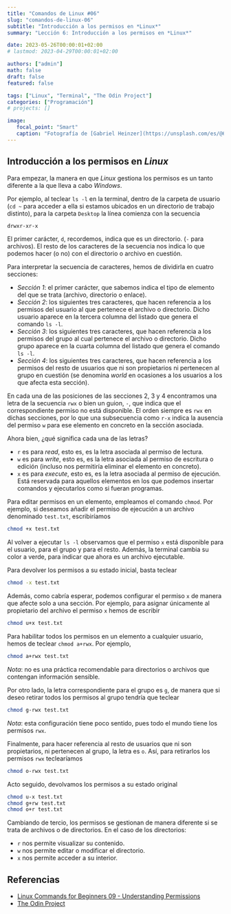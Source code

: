 ```yaml
---
title: "Comandos de Linux #06"
slug: "comandos-de-linux-06"
subtitle: "Introducción a los permisos en *Linux*"
summary: "Lección 6: Introducción a los permisos en *Linux*"

date: 2023-05-26T00:00:01+02:00
# lastmod: 2023-04-29T00:00:01+02:00

authors: ["admin"]
math: false
draft: false
featured: false

tags: ["Linux", "Terminal", "The Odin Project"]
categories: ["Programación"]
# projects: []

image:
   focal_point: "Smart"
   caption: "Fotografía de [Gabriel Heinzer](https://unsplash.com/es/@6heinz3r), disponible en [Unsplash](https://unsplash.com/es/fotos/4Mw7nkQDByk)."
---
```


## Introducción a los permisos en *Linux*

Para empezar, la manera en que *Linux* gestiona los permisos es un tanto diferente a la que lleva a cabo *Windows*. 

Por ejemplo, al teclear `ls -l` en la terminal, dentro de la carpeta de usuario (`cd ~` para acceder a ella si estamos ubicados en un directorio de trabajo distinto), para la carpeta `Desktop` la línea comienza con la secuencia

```bash
drwxr-xr-x
```

El primer carácter, `d`, recordemos, indica que es un directorio. (`-` para archivos). El resto de los caracteres de la secuencia nos indica lo que podemos hacer (o no) con el directorio o archivo en cuestión.

Para interpretar la secuencia de caracteres, hemos de dividirla en cuatro secciones:

- *Sección 1*: el primer carácter, que sabemos indica el tipo de elemento del que se trata (archivo, directorio o enlace).
- *Sección 2*: los siguientes tres caracteres, que hacen referencia a los permisos del usuario al que pertenece el archivo o directorio. Dicho usuario aparece en la tercera columna del listado que genera el comando `ls -l`.
- *Sección 3*: los siguientes tres caracteres, que hacen referencia a los permisos del grupo al cual pertenece el archivo o directorio. Dicho grupo aparece en la cuarta columna del listado que genera el comando `ls -l`.
- *Sección 4*: los siguientes tres caracteres, que hacen referencia a los permisos del resto de usuarios que ni son propietarios ni pertenecen al grupo en cuestión (se denomina *world* en ocasiones a los usuarios a los que afecta esta sección).

En cada una de las posiciones de las secciones 2, 3 y 4 encontramos una letra de la secuencia `rwx` o bien un guion, `-`, que indica que el correspondiente permiso no está disponible. El orden siempre es `rwx` en dichas secciones, por lo que una subsecuencia como `r-x` indica la ausencia del permiso `w` para ese elemento en concreto en la sección asociada.

Ahora bien, ¿qué significa cada una de las letras?

- `r` es para *read*, esto es, es la letra asociada al permiso de lectura.
- `w` es para *write*, esto es, es la letra asociada al permiso de escritura o edición (incluso nos permitiría eliminar el elemento en concreto).
- `x` es para *execute*, esto es, es la letra asociada al permiso de ejecución. Está reservada para aquellos elementos en los que podemos insertar comandos y ejecutarlos como si fueran programas.

Para editar permisos en un elemento, empleamos el comando `chmod`. Por ejemplo, si deseamos añadir el permiso de ejecución a un archivo denominado `test.txt`, escribiríamos

```bash
chmod +x test.txt
```

Al volver a ejecutar `ls -l` observamos que el permiso `x` está disponible para el usuario, para el grupo y para el resto. Además, la terminal cambia su color a verde, para indicar que ahora es un archivo ejecutable.

Para devolver los permisos a su estado inicial, basta teclear

```bash
chmod -x test.txt
```

Además, como cabría esperar, podemos configurar el permiso `x` de manera que afecte solo a una sección. Por ejemplo, para asignar únicamente al propietario del archivo el permiso `x` hemos de escribir

```bash
chmod u+x test.txt
```

Para habilitar todos los permisos en un elemento a cualquier usuario, hemos de teclear `chmod a+rwx`. Por ejemplo,

```bash
chmod a+rwx test.txt
```

*Nota*: no es una práctica recomendable para directorios o archivos que contengan información sensible.

Por otro lado, la letra correspondiente para el grupo es `g`, de manera que si deseo retirar todos los permisos al grupo tendría que teclear

```bash
chmod g-rwx test.txt
```

*Nota*: esta configuración tiene poco sentido, pues todo el mundo tiene los permisos `rwx`.

Finalmente, para hacer referencia al resto de usuarios que ni son propietarios, ni pertenecen al grupo, la letra es `o`. Así, para retirarlos los permisos `rwx` teclearíamos

```bash
chmod o-rwx test.txt
```

Acto seguido, devolvamos los permisos a su estado original

```bash
chmod u-x test.txt
chmod g+rw test.txt
chmod o+r test.txt
```

Cambiando de tercio, los permisos se gestionan de manera diferente si se trata de archivos o de directorios. En el caso de los directorios:

- `r` nos permite visualizar su contenido.
- `w` nos permite editar o modificar el directorio.
- `x` nos permite acceder a su interior.

## Referencias

- [Linux Commands for Beginners 09 - Understanding Permissions](https://youtu.be/T269zebUSj8)
- [The Odin Project](https://www.theodinproject.com/)
